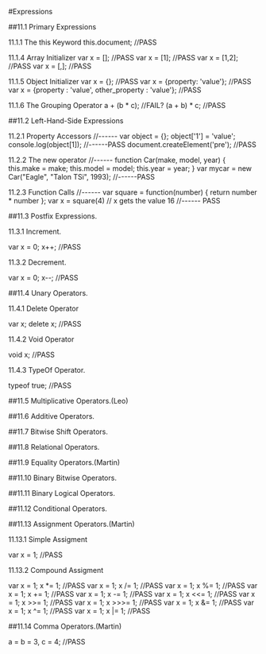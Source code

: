 #Expressions

##11.1 Primary Expressions

11.1.1 The this Keyword
this.document; //PASS

11.1.4 Array Initializer
var x = []; //PASS
var x = [1]; //PASS
var x = [1,2]; //PASS
var x = [,]; //PASS

11.1.5 Object Initializer
var x = {}; //PASS
var x = {property: 'value'}; //PASS
var x = {property : 'value', other_property : 'value'}; //PASS

11.1.6 The Grouping Operator
a + (b * c); //FAIL?
(a + b) * c; //PASS

##11.2 Left-Hand-Side Expressions

11.2.1 Property Accessors
//------
var object = {};
object['1'] = 'value';
console.log(object[1]);
//------PASS
document.createElement('pre'); //PASS

11.2.2 The new operator
//------
function Car(make, model, year) {
  this.make = make;
  this.model = model;
  this.year = year;
}
var mycar = new Car("Eagle", "Talon TSi", 1993);
//------PASS

11.2.3 Function Calls
//------
var square = function(number) { return number * number };
var x = square(4) // x gets the value 16
//------ PASS

##11.3 Postfix Expressions.

11.3.1 Increment.

var x = 0;
x++;    //PASS

11.3.2 Decrement.

var x = 0;
x--;    //PASS

##11.4 Unary Operators.

11.4.1 Delete Operator

var x;
delete x; //PASS

11.4.2 Void Operator

void x; //PASS

11.4.3 TypeOf Operator.

typeof true; //PASS

##11.5 Multiplicative Operators.(Leo)

##11.6 Additive Operators.

##11.7 Bitwise Shift Operators.

##11.8 Relational Operators.

##11.9 Equality Operators.(Martin)

##11.10 Binary Bitwise Operators.

##11.11 Binary Logical Operators.

##11.12 Conditional Operators.

##11.13 Assignment Operators.(Martin)

11.13.1 Simple Assigment

var x = 1; //PASS

11.13.2 Compound Assigment

var x = 1; x *= 1; //PASS
var x = 1; x /= 1; //PASS
var x = 1; x %= 1; //PASS
var x = 1; x += 1; //PASS
var x = 1; x -= 1; //PASS
var x = 1; x <<= 1; //PASS
var x = 1; x >>= 1; //PASS
var x = 1; x >>>= 1; //PASS
var x = 1; x &= 1; //PASS
var x = 1; x ^= 1; //PASS
var x = 1; x |= 1; //PASS

##11.14 Comma Operators.(Martin)

a = b = 3, c = 4; //PASS
